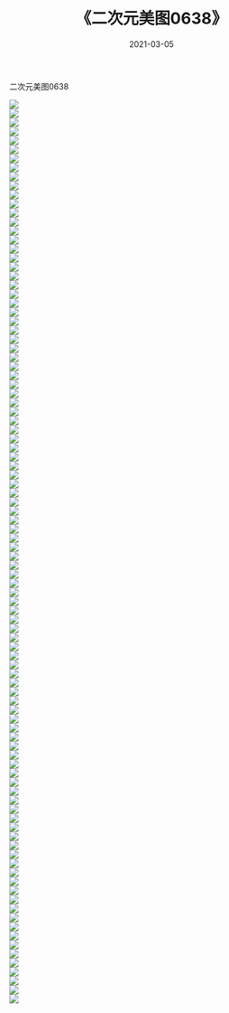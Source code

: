 ﻿---
layout: post
title:  《二次元美图0638》
date:   2021-03-05
img: http://imgx.orgx.ga/二次元/2021/二次元美图0638/000.jpg
categories: [美女, 清纯, 唯美]
---

二次元美图0638

 ![](http://imgx.orgx.ga/二次元/2021/二次元美图0638/001.png) <br>![](http://imgx.orgx.ga/二次元/2021/二次元美图0638/002.png) <br>![](http://imgx.orgx.ga/二次元/2021/二次元美图0638/003.png) <br>![](http://imgx.orgx.ga/二次元/2021/二次元美图0638/004.png) <br>![](http://imgx.orgx.ga/二次元/2021/二次元美图0638/005.png) <br>![](http://imgx.orgx.ga/二次元/2021/二次元美图0638/006.png) <br>![](http://imgx.orgx.ga/二次元/2021/二次元美图0638/007.png) <br>![](http://imgx.orgx.ga/二次元/2021/二次元美图0638/008.png) <br>![](http://imgx.orgx.ga/二次元/2021/二次元美图0638/009.png) <br>![](http://imgx.orgx.ga/二次元/2021/二次元美图0638/010.png) <br>![](http://imgx.orgx.ga/二次元/2021/二次元美图0638/011.png) <br>![](http://imgx.orgx.ga/二次元/2021/二次元美图0638/012.png) <br>![](http://imgx.orgx.ga/二次元/2021/二次元美图0638/013.png) <br>![](http://imgx.orgx.ga/二次元/2021/二次元美图0638/014.png) <br>![](http://imgx.orgx.ga/二次元/2021/二次元美图0638/015.png) <br>![](http://imgx.orgx.ga/二次元/2021/二次元美图0638/016.png) <br>![](http://imgx.orgx.ga/二次元/2021/二次元美图0638/017.png) <br>![](http://imgx.orgx.ga/二次元/2021/二次元美图0638/018.png) <br>![](http://imgx.orgx.ga/二次元/2021/二次元美图0638/019.png) <br>![](http://imgx.orgx.ga/二次元/2021/二次元美图0638/020.png) <br>![](http://imgx.orgx.ga/二次元/2021/二次元美图0638/021.png) <br>![](http://imgx.orgx.ga/二次元/2021/二次元美图0638/022.png) <br>![](http://imgx.orgx.ga/二次元/2021/二次元美图0638/023.png) <br>![](http://imgx.orgx.ga/二次元/2021/二次元美图0638/024.png) <br>![](http://imgx.orgx.ga/二次元/2021/二次元美图0638/025.png) <br>![](http://imgx.orgx.ga/二次元/2021/二次元美图0638/026.png) <br>![](http://imgx.orgx.ga/二次元/2021/二次元美图0638/027.png) <br>![](http://imgx.orgx.ga/二次元/2021/二次元美图0638/028.png) <br>![](http://imgx.orgx.ga/二次元/2021/二次元美图0638/029.png) <br>![](http://imgx.orgx.ga/二次元/2021/二次元美图0638/030.png) <br>![](http://imgx.orgx.ga/二次元/2021/二次元美图0638/031.png) <br>![](http://imgx.orgx.ga/二次元/2021/二次元美图0638/032.png) <br>![](http://imgx.orgx.ga/二次元/2021/二次元美图0638/033.png) <br>![](http://imgx.orgx.ga/二次元/2021/二次元美图0638/034.png) <br>![](http://imgx.orgx.ga/二次元/2021/二次元美图0638/035.png) <br>![](http://imgx.orgx.ga/二次元/2021/二次元美图0638/036.png) <br>![](http://imgx.orgx.ga/二次元/2021/二次元美图0638/037.png) <br>![](http://imgx.orgx.ga/二次元/2021/二次元美图0638/038.png) <br>![](http://imgx.orgx.ga/二次元/2021/二次元美图0638/039.png) <br>![](http://imgx.orgx.ga/二次元/2021/二次元美图0638/040.png) <br>![](http://imgx.orgx.ga/二次元/2021/二次元美图0638/041.png) <br>![](http://imgx.orgx.ga/二次元/2021/二次元美图0638/042.png) <br>![](http://imgx.orgx.ga/二次元/2021/二次元美图0638/043.png) <br>![](http://imgx.orgx.ga/二次元/2021/二次元美图0638/044.png) <br>![](http://imgx.orgx.ga/二次元/2021/二次元美图0638/045.png) <br>![](http://imgx.orgx.ga/二次元/2021/二次元美图0638/046.png) <br>![](http://imgx.orgx.ga/二次元/2021/二次元美图0638/047.png) <br>![](http://imgx.orgx.ga/二次元/2021/二次元美图0638/048.png) <br>![](http://imgx.orgx.ga/二次元/2021/二次元美图0638/049.png) <br>![](http://imgx.orgx.ga/二次元/2021/二次元美图0638/050.png) <br>![](http://imgx.orgx.ga/二次元/2021/二次元美图0638/051.png) <br>![](http://imgx.orgx.ga/二次元/2021/二次元美图0638/052.png) <br>![](http://imgx.orgx.ga/二次元/2021/二次元美图0638/053.png) <br>![](http://imgx.orgx.ga/二次元/2021/二次元美图0638/054.png) <br>![](http://imgx.orgx.ga/二次元/2021/二次元美图0638/055.png) <br>![](http://imgx.orgx.ga/二次元/2021/二次元美图0638/056.png) <br>![](http://imgx.orgx.ga/二次元/2021/二次元美图0638/057.png) <br>![](http://imgx.orgx.ga/二次元/2021/二次元美图0638/058.png) <br>![](http://imgx.orgx.ga/二次元/2021/二次元美图0638/059.png) <br>![](http://imgx.orgx.ga/二次元/2021/二次元美图0638/060.png) <br>![](http://imgx.orgx.ga/二次元/2021/二次元美图0638/061.png) <br>![](http://imgx.orgx.ga/二次元/2021/二次元美图0638/062.png) <br>![](http://imgx.orgx.ga/二次元/2021/二次元美图0638/063.png) <br>![](http://imgx.orgx.ga/二次元/2021/二次元美图0638/064.png) <br>![](http://imgx.orgx.ga/二次元/2021/二次元美图0638/065.png) <br>![](http://imgx.orgx.ga/二次元/2021/二次元美图0638/066.png) <br>![](http://imgx.orgx.ga/二次元/2021/二次元美图0638/067.png) <br>![](http://imgx.orgx.ga/二次元/2021/二次元美图0638/068.png) <br>![](http://imgx.orgx.ga/二次元/2021/二次元美图0638/069.png) <br>![](http://imgx.orgx.ga/二次元/2021/二次元美图0638/070.png) <br>![](http://imgx.orgx.ga/二次元/2021/二次元美图0638/071.png) <br>![](http://imgx.orgx.ga/二次元/2021/二次元美图0638/072.png) <br>![](http://imgx.orgx.ga/二次元/2021/二次元美图0638/073.png) <br>![](http://imgx.orgx.ga/二次元/2021/二次元美图0638/074.png) <br>![](http://imgx.orgx.ga/二次元/2021/二次元美图0638/075.png) <br>![](http://imgx.orgx.ga/二次元/2021/二次元美图0638/076.png) <br>![](http://imgx.orgx.ga/二次元/2021/二次元美图0638/077.png) <br>![](http://imgx.orgx.ga/二次元/2021/二次元美图0638/078.png) <br>![](http://imgx.orgx.ga/二次元/2021/二次元美图0638/079.png) <br>![](http://imgx.orgx.ga/二次元/2021/二次元美图0638/080.png) <br>![](http://imgx.orgx.ga/二次元/2021/二次元美图0638/081.png) <br>![](http://imgx.orgx.ga/二次元/2021/二次元美图0638/082.png) <br>![](http://imgx.orgx.ga/二次元/2021/二次元美图0638/083.png) <br>![](http://imgx.orgx.ga/二次元/2021/二次元美图0638/084.png) <br>![](http://imgx.orgx.ga/二次元/2021/二次元美图0638/085.png) <br>![](http://imgx.orgx.ga/二次元/2021/二次元美图0638/086.png) <br>![](http://imgx.orgx.ga/二次元/2021/二次元美图0638/087.png) <br>![](http://imgx.orgx.ga/二次元/2021/二次元美图0638/088.png) <br>![](http://imgx.orgx.ga/二次元/2021/二次元美图0638/089.png) <br>![](http://imgx.orgx.ga/二次元/2021/二次元美图0638/090.png) <br>![](http://imgx.orgx.ga/二次元/2021/二次元美图0638/091.png) <br>![](http://imgx.orgx.ga/二次元/2021/二次元美图0638/092.png) <br>![](http://imgx.orgx.ga/二次元/2021/二次元美图0638/093.png) <br>![](http://imgx.orgx.ga/二次元/2021/二次元美图0638/094.png) <br>![](http://imgx.orgx.ga/二次元/2021/二次元美图0638/095.png) <br>![](http://imgx.orgx.ga/二次元/2021/二次元美图0638/096.png) <br>![](http://imgx.orgx.ga/二次元/2021/二次元美图0638/097.png) <br>![](http://imgx.orgx.ga/二次元/2021/二次元美图0638/098.png) <br>![](http://imgx.orgx.ga/二次元/2021/二次元美图0638/099.png) <br>![](http://imgx.orgx.ga/二次元/2021/二次元美图0638/100.png) <br>